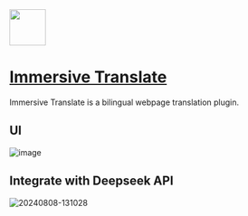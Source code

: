 <img src="https://github.com/deepseek-ai/awesome-deepseek-integration/assets/59196087/9d3f42b8-fcd0-47ab-8b06-1dd0554dd80e" width="64" height="auto" /> 

# [Immersive Translate](https://immersivetranslate.com/)

Immersive Translate is a bilingual webpage translation plugin.

## UI

![image](https://github.com/deepseek-ai/awesome-deepseek-integration/assets/59196087/adf0f871-3ea6-4523-b892-57305bbe8de0)


## Integrate with Deepseek API

![20240808-131028](https://github.com/user-attachments/assets/081f00ee-46b8-4227-9d20-e79ce2e68004)

